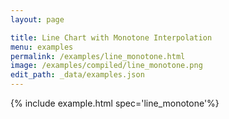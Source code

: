 ```yaml
---
layout: page

title: Line Chart with Monotone Interpolation
menu: examples
permalink: /examples/line_monotone.html
image: /examples/compiled/line_monotone.png
edit_path: _data/examples.json
---
```




{% include example.html spec='line_monotone'%}
